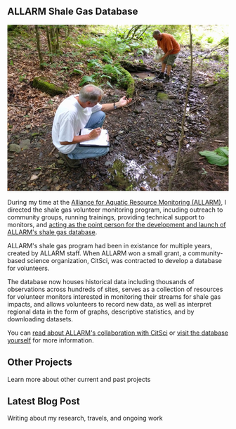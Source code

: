 ## ALLARM Shale Gas Database

![shale gas database](/assets/allarmwater.jpg)

During my time at the [Alliance for Aquatic Resource Monitoring (ALLARM)](http://allarmwater.org), I directed the shale gas volunteer monitoring program, incuding outreach to community groups, running trainings, providing technical support to monitors, and [acting as the point person for the development and launch of ALLARM's shale gas database](https://www.citsci.org/CitSciBlog/797/Launching%20a%20Regional%20Water%20Quality%20Database%20with%20CitSci.org).

ALLARM's shale gas program had been in existance for multiple years, created by ALLARM staff. When ALLARM won a small grant, a community-based science organization, CitSci, was contracted to develop a database for volunteers.

The database now houses historical data including thousands of observations across hundreds of sites, serves as a collection of resources for volunteer monitors interested in monitoring their streams for shale gas impacts, and allows volunteers to record new data, as well as interpret regional data in the form of graphs, descriptive statistics, and by downloading datasets.

You can [read about ALLARM's collaboration with CitSci](https://www.citsci.org/CitSciBlog/797/Launching%20a%20Regional%20Water%20Quality%20Database%20with%20CitSci.org) or [visit the database yourself](http://allarmwater.org) for more information.

<div class="card" id="card-allarmwater" style="cursor: pointer;" onclick="window.open('/work', '_blank')">
    <div class="card-container">
    <h2>Other Projects</h2>
    <p>Learn more about other current and past projects</p>
  </div>
</div>
<div class="card" id="card-blog" style="cursor: pointer;" onclick="window.open('https://medium.com/@holdensparacino/latest', '_blank')">
    <div class="card-container">
    <h2>Latest Blog Post</h2>
    <p>Writing about my research, travels, and ongoing work</p>
  </div>
</div>
